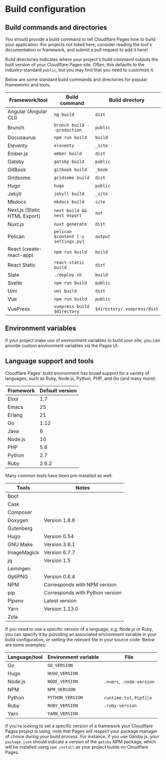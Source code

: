 # Build configuration

## Build commands and directories

You should provide a build command to tell Cloudflare Pages how to build your application. For projects not listed here, consider reading the tool's documentation or framework, and submit a pull request to add it here!

Build directories indicates where your project's build command outputs the built version of your Cloudflare Pages site. Often, this defaults to the industry-standard `public`, but you may find that you need to customize it.

Below are some standard build commands and directories for popular frameworks and tools.

<TableWrap>

| Framework/tool               | Build command                       | Build directory             |
| ---------------------------- | ----------------------------------- | --------------------------- |
| Angular (Angular CLI)        | `ng build`                          | `dist`                      |
| Brunch                       | `brunch build --production`         | `public`                    |
| Docusaurus                   | `npm run build`                     | `build`                     |
| Eleventy                     | `eleventy`                          | `_site`                     |
| Ember.js                     | `ember build`                       | `dist`                      |
| Gatsby                       | `gatsby build`                      | `public`                    |
| GitBook                      | `gitbook build`                     | `_book`                     |
| Gridsome                     | `gridsome build`                    | `dist`                      |
| Hugo                         | `hugo`                              | `public`                    |
| Jekyll                       | `jekyll build`                      | `_site`                     |
| Mkdocs                       | `mkdocs build`                      | `site`                      |
| Next.js (Static HTML Export) | `next build && next export`         | `out`                       |
| Nuxt.js                      | `nuxt generate`                     | `dist`                      |
| Pelican                      | `pelican $content [-s settings.py]` | `output`                    |
| React (create-react-app)     | `npm run build`                     | `build`                     |
| React Static                 | `react-static build`                | `dist`                      |
| Slate                        | `./deploy.sh`                       | `build`                     |
| Svelte                       | `npm run build`                     | `public`                    |
| Umi                          | `umi build`                         | `dist`                      |
| Vue                          | `npm run build`                     | `public`                    |
| VuePress                     | `vuepress build $directory`         | `$directory/.vuepress/dist` |

</TableWrap>

## Environment variables

If your project make use of environment variables to build your site, you can provide custom environment variables via the Pages UI.

## Language support and tools

Cloudflare Pages' build environment has broad support for a variety of languages, such as Ruby, Node.js, Python, PHP, and Go (and many more):

| Framework | Default version |
| --------- | --------------- |
| Elixir    | 1.7             |
| Emacs     | 25              |
| Erlang    | 21              |
| Go        | 1.12            |
| Java      | 8               |
| Node.js   | 10              |
| PHP       | 5.6             |
| Python    | 2.7             |
| Ruby      | 2.6.2           |

Many common tools have been pre-installed as well:

| Tools       | Notes                           |
| ----------- | ------------------------------- |
| Boot        |                                 |
| Cask        |                                 |
| Composer    |                                 |
| Doxygen     | Version 1.8.6                   |
| Gutenberg   |                                 |
| Hugo        | Version 0.54                    |
| GNU Make    | Version 3.8.1                   |
| ImageMagick | Version 6.7.7                   |
| jq          | Version 1.5                     |
| Leiningen   |                                 |
| OptiPNG     | Version 0.6.4                   |
| NPM         | Corresponds with NPM version    |
| pip         | Corresponds with Python version |
| Pipenv      | Latest version                  |
| Yarn        | Version 1.13.0                  |
| Zola        |                                 |

If you need to use a specific version of a language, e.g. Node.js or Ruby, you can specify it by providing an associated environment variable in your build configuration, or setting the relevant file in your source code. Below are some examples:

| Language/tool | Environment variable | File                      |
| ------------- | -------------------- | ------------------------- |
| Go            | `GO_VERSION`         |                           |
| Hugo          | `HUGO_VERSION`       |                           |
| Node.js       | `NODE_VERSION`       | `.nvmrc`, `.node-version` |
| NPM           | `NPM_VERSION`        |                           |
| Python        | `PYTHON_VERSION`     | `runtime.txt`, `Pipfile`  |
| Ruby          | `RUBY_VERSION`       | `.ruby-version`           |
| Yarn          | `YARN_VERSION`       |                           |

If you're looking to set a specific version of a framework your Cloudflare Pages project is using, note that Pages will respect your package manager of choice during your build process. For instance, if you use Gatsby.js, your `package.json` should indicate a version of the `gatsby` NPM package, which will be installed using `npm install` as your project builds on Cloudflare Pages.
